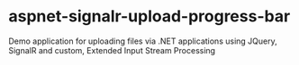 # aspnet-signalr-upload-progress-bar
Demo application for uploading files via .NET applications using JQuery, SignalR and custom, Extended Input Stream Processing
